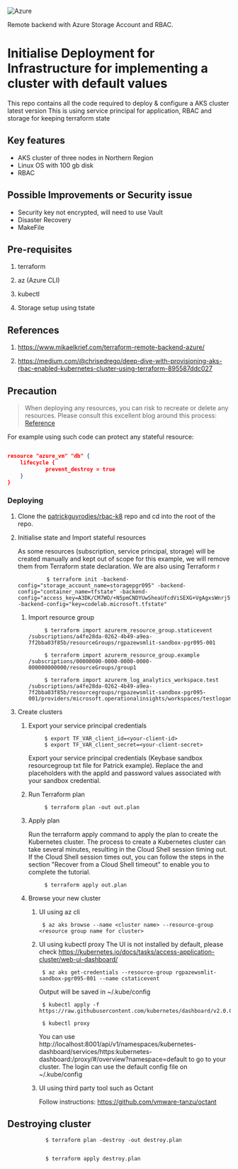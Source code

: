 ![Azure](https://assets.cloud.im/prod/ux1/images/logos/azure/azure-2x.png)

Remote backend with Azure Storage Account and RBAC.
    
# Initialise Deployment for Infrastructure for implementing a cluster with default values

This repo contains all the code required to deploy & configure a AKS cluster latest version
This is using service principal for application, RBAC  and storage for keeping terraform state

## Key features

* AKS cluster of three nodes in Northern Region
* Linux OS with 100 gb disk
* RBAC


## Possible Improvements or Security issue

* Security key not encrypted, will need to use Vault 
* Disaster Recovery
* MakeFile

## Pre-requisites

1. terraform

1. az (Azure CLI)

1. kubectl

1. Storage setup using tstate

## References

1. https://www.mikaelkrief.com/terraform-remote-backend-azure/

1. https://medium.com/@chrisedrego/deep-dive-with-provisioning-aks-rbac-enabled-kubernetes-cluster-using-terraform-895587ddc027


## Precaution
> When deploying any resources, you can risk to recreate or delete any resources. Please consult this excellent blog around this process: [Reference](https://coderbook.com/@marcus/prevent-terraform-from-recreating-or-deleting-resource/)


For example using such code can protect any stateful resource:

```json

resource "azure_vm" "db" {
    lifecycle {
            prevent_destroy = true
    }
}

```

### Deploying

1. Clone the [patrickguyrodies/rbac-k8](bitbucket.org:patrickguyrodies/rbac-k8.git) repo and cd into the root of the repo.

1. Initialise state and Import stateful resources
    
    As some resources (subscription, service principal, storage) will be created manually and kept out of scope for this example, we will remove them from Terraform state declaration. We are also using Terraform r

                $ terraform init -backend-config="storage_account_name=storagepgr095" -backend-config="container_name=tfstate" -backend-config="access_key=A3DK/CM7WO/+N5pmCNDYUwSheaUfcdViSEXG+VgAgxsWnrj5Z3uywEchHRRaPi+9JWzDs7Vxxy6aCEZDv+T1Xw==" -backend-config="key=codelab.microsoft.tfstate"

    1. Import resource group

                $ terraform import azurerm_resource_group.staticevent /subscriptions/a4fe28da-0262-4b49-a9ea-7f2bba03f85b/resourceGroups/rgpazewsmlit-sandbox-pgr095-001

                $ terraform import azurerm_resource_group.example /subscriptions/00000000-0000-0000-0000-000000000000/resourceGroups/group1

                $ terraform import azurerm_log_analytics_workspace.test /subscriptions/a4fe28da-0262-4b49-a9ea-7f2bba03f85b/resourcegroups/rgpazewsmlit-sandbox-pgr095-001/providers/microsoft.operationalinsights/workspaces/testloganalyticsworkspacename

1. Create clusters
    1. Export your service principal credentials


                $ export TF_VAR_client_id=<your-client-id>
                $ export TF_VAR_client_secret=<your-client-secret> 
        
        Export your service principal credentials (Keybase sandbox resourcegroup txt file for Patrick example). Replace the <your-client-id> and <your-client-secret> placeholders with the appId and password values associated with your sandbox credential.

    1. Run Terraform plan

                $ terraform plan -out out.plan

    1. Apply plan

        Run the terraform apply command to apply the plan to create the Kubernetes cluster. The process to create a Kubernetes cluster can take several minutes, resulting in the Cloud Shell session timing out. If the Cloud Shell session times out, you can follow the steps in the section "Recover from a Cloud Shell timeout" to enable you to complete the tutorial.

                $ terraform apply out.plan

    1. Browse your new cluster

        1. UI using az cli

                $ az aks browse --name <cluster name> --resource-group <resource group name for cluster>

        1. UI using kubectl proxy
            The UI is not installed by default, please check https://kubernetes.io/docs/tasks/access-application-cluster/web-ui-dashboard/

                $ az aks get-credentials --resource-group rgpazewsmlit-sandbox-pgr095-001 --name cstaticevent
                
            Output will be saved in ~/.kube/config

                $ kubectl apply -f https://raw.githubusercontent.com/kubernetes/dashboard/v2.0.0/aio/deploy/recommended.yaml

                $ kubectl proxy

            You can use http://localhost:8001/api/v1/namespaces/kubernetes-dashboard/services/https:kubernetes-dashboard:/proxy/#/overview?namespace=default to go to your cluster. The login can use the default config file on ~/.kube/config

        1. UI using third party tool such as Octant

            Follow instructions: https://github.com/vmware-tanzu/octant

## Destroying cluster

                $ terraform plan -destroy -out destroy.plan


                $ terraform apply destroy.plan

